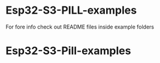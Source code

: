 # Esp32-S3-PILL-examples
For fore info check out README files inside example folders
# Esp32-S3-Pill-examples
